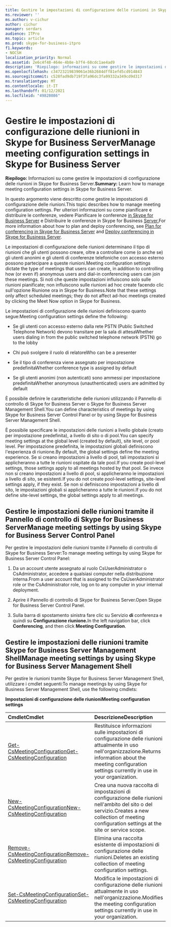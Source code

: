```yaml
---
title: Gestire le impostazioni di configurazione delle riunioni in Skype for Business Server
ms.reviewer: ''
ms.author: v-cichur
author: cichur
manager: serdars
audience: ITPro
ms.topic: article
ms.prod: skype-for-business-itpro
f1.keywords:
- NOCSH
localization_priority: Normal
ms.assetid: 2e6c4f48-464e-4b8e-b7f4-68cdc1ae4ad9
description: 'Riepilogo: informazioni su come gestire le impostazioni di configurazione delle riunioni in Skype for Business Server.'
ms.openlocfilehash: c34723219839061e36b2684dff81efd5cd914843
ms.sourcegitcommit: c528fad9db719f3fa96dc3fa99332a349cd9d317
ms.translationtype: MT
ms.contentlocale: it-IT
ms.lasthandoff: 01/12/2021
ms.locfileid: "49828086"
---
```

# <a name="manage-meeting-configuration-settings-in-skype-for-business-server"></a><span data-ttu-id="7c447-103">Gestire le impostazioni di configurazione delle riunioni in Skype for Business Server</span><span class="sxs-lookup"><span data-stu-id="7c447-103">Manage meeting configuration settings in Skype for Business Server</span></span>
 
<span data-ttu-id="7c447-104">**Riepilogo:** Informazioni su come gestire le impostazioni di configurazione delle riunioni in Skype for Business Server.</span><span class="sxs-lookup"><span data-stu-id="7c447-104">**Summary:** Learn how to manage meeting configuration settings in Skype for Business Server.</span></span>
  
<span data-ttu-id="7c447-105">In questo argomento viene descritto come gestire le impostazioni di configurazione delle riunioni.</span><span class="sxs-lookup"><span data-stu-id="7c447-105">This topic describes how to manage meeting configuration settings.</span></span> <span data-ttu-id="7c447-106">Per ulteriori informazioni su come pianificare e distribuire le conferenze, vedere Pianificare le conferenze [in Skype for Business Server](../../plan-your-deployment/conferencing/conferencing.md) e Distribuire le conferenze in Skype for Business [Server.](../../deploy/deploy-conferencing/deploy-conferencing.md)</span><span class="sxs-lookup"><span data-stu-id="7c447-106">For more information about how to plan and deploy conferencing, see [Plan for conferencing in Skype for Business Server](../../plan-your-deployment/conferencing/conferencing.md) and [Deploy conferencing in Skype for Business Server](../../deploy/deploy-conferencing/deploy-conferencing.md).</span></span>
  
<span data-ttu-id="7c447-107">Le impostazioni di configurazione delle riunioni determinano il tipo di riunioni che gli utenti possono creare, oltre a controllare come (o anche se) gli utenti anonimi e gli utenti di conferenze telefoniche con accesso esterno possono partecipare a queste riunioni.</span><span class="sxs-lookup"><span data-stu-id="7c447-107">Meeting configuration settings dictate the type of meetings that users can create, in addition to controlling how (or even if) anonymous users and dial-in conferencing users can join these meetings.</span></span> <span data-ttu-id="7c447-108">Si noti che queste impostazioni influiscono solo sulle riunioni pianificate; non influiscono sulle riunioni ad hoc create facendo clic sull'opzione Riunione ora in Skype for Business.</span><span class="sxs-lookup"><span data-stu-id="7c447-108">Note that these settings only affect scheduled meetings; they do not affect ad-hoc meetings created by clicking the Meet Now option in Skype for Business.</span></span>
  
<span data-ttu-id="7c447-109">Le impostazioni di configurazione delle riunioni definiscono quanto segue:</span><span class="sxs-lookup"><span data-stu-id="7c447-109">Meeting configuration settings define the following:</span></span>
  
- <span data-ttu-id="7c447-110">Se gli utenti con accesso esterno dalla rete PSTN (Public Switched Telephone Network) devono transitare per la sala di attesa</span><span class="sxs-lookup"><span data-stu-id="7c447-110">Whether users dialing in from the public switched telephone network (PSTN) go to the lobby</span></span>
    
- <span data-ttu-id="7c447-111">Chi può svolgere il ruolo di relatore</span><span class="sxs-lookup"><span data-stu-id="7c447-111">Who can be a presenter</span></span>
    
- <span data-ttu-id="7c447-112">Se il tipo di conferenza viene assegnato per impostazione predefinita</span><span class="sxs-lookup"><span data-stu-id="7c447-112">Whether conference type is assigned by default</span></span>
    
- <span data-ttu-id="7c447-113">Se gli utenti anonimi (non autenticati) sono ammessi per impostazione predefinita</span><span class="sxs-lookup"><span data-stu-id="7c447-113">Whether anonymous (unauthenticated) users are admitted by default</span></span>
    
<span data-ttu-id="7c447-114">È possibile definire le caratteristiche delle riunioni utilizzando il Pannello di controllo di Skype for Business Server o Skype for Business Server Management Shell.</span><span class="sxs-lookup"><span data-stu-id="7c447-114">You can define characteristics of meetings by using Skype for Business Server Control Panel or by using Skype for Business Server Management Shell.</span></span> 
  
<span data-ttu-id="7c447-115">È possibile specificare le impostazioni delle riunioni a livello globale (creato per impostazione predefinita), a livello di sito o di pool.</span><span class="sxs-lookup"><span data-stu-id="7c447-115">You can specify meeting settings at the global level (created by default), site level, or pool level.</span></span> <span data-ttu-id="7c447-116">Per impostazione predefinita, le impostazioni globali definiscono l'esperienza di riunione.</span><span class="sxs-lookup"><span data-stu-id="7c447-116">By default, the global settings define the meeting experience.</span></span> <span data-ttu-id="7c447-117">Se si creano impostazioni a livello di pool, tali impostazioni si applicheranno a tutte le riunioni ospitate da tale pool.</span><span class="sxs-lookup"><span data-stu-id="7c447-117">If you create pool-level settings, those settings apply to all meetings hosted by that pool.</span></span> <span data-ttu-id="7c447-118">Se invece non si creano impostazioni a livello di pool, si applicheranno le impostazioni a livello di sito, se esistenti.</span><span class="sxs-lookup"><span data-stu-id="7c447-118">If you do not create pool-level settings, site-level settings apply, if they exist.</span></span> <span data-ttu-id="7c447-119">Se non si definiscono impostazioni a livello di sito, le impostazioni globali si applicheranno a tutte le riunioni.</span><span class="sxs-lookup"><span data-stu-id="7c447-119">If you do not define site-level settings, the global settings apply to all meetings.</span></span>
  
## <a name="manage-meeting-settings-by-using-skype-for-business-server-control-panel"></a><span data-ttu-id="7c447-120">Gestire le impostazioni delle riunioni tramite il Pannello di controllo di Skype for Business Server</span><span class="sxs-lookup"><span data-stu-id="7c447-120">Manage meeting settings by using Skype for Business Server Control Panel</span></span>

<span data-ttu-id="7c447-121">Per gestire le impostazioni delle riunioni tramite il Pannello di controllo di Skype for Business Server:</span><span class="sxs-lookup"><span data-stu-id="7c447-121">To manage meeting settings by using Skype for Business Server Control Panel:</span></span>
  
1. <span data-ttu-id="7c447-122">Da un account utente assegnato al ruolo CsUserAdministrator o CsAdministrator, accedere a qualsiasi computer nella distribuzione interna.</span><span class="sxs-lookup"><span data-stu-id="7c447-122">From a user account that is assigned to the CsUserAdministrator role or the CsAdministrator role, log on to any computer in your internal deployment.</span></span>
    
2.  <span data-ttu-id="7c447-123">Aprire il Pannello di controllo di Skype for Business Server.</span><span class="sxs-lookup"><span data-stu-id="7c447-123">Open Skype for Business Server Control Panel.</span></span>
    
3. <span data-ttu-id="7c447-124">Sulla barra di spostamento sinistra fare clic su Servizio **di** conferenza e quindi su **Configurazione riunione.**</span><span class="sxs-lookup"><span data-stu-id="7c447-124">In the left navigation bar, click **Conferencing**, and then click **Meeting Configuration**.</span></span>
    
## <a name="manage-meeting-settings-by-using-skype-for-business-server-management-shell"></a><span data-ttu-id="7c447-125">Gestire le impostazioni delle riunioni tramite Skype for Business Server Management Shell</span><span class="sxs-lookup"><span data-stu-id="7c447-125">Manage meeting settings by using Skype for Business Server Management Shell</span></span>

<span data-ttu-id="7c447-126">Per gestire le riunioni tramite Skype for Business Server Management Shell, utilizzare i cmdlet seguenti:</span><span class="sxs-lookup"><span data-stu-id="7c447-126">To manage meetings by using Skype for Business Server Management Shell, use the following cmdlets:</span></span>
  
<span data-ttu-id="7c447-127">**Impostazioni di configurazione delle riunioni**</span><span class="sxs-lookup"><span data-stu-id="7c447-127">**Meeting configuration settings**</span></span>

|<span data-ttu-id="7c447-128">**Cmdlet**</span><span class="sxs-lookup"><span data-stu-id="7c447-128">**Cmdlet**</span></span>|<span data-ttu-id="7c447-129">**Descrizione**</span><span class="sxs-lookup"><span data-stu-id="7c447-129">**Description**</span></span>|
|:-----|:-----|
|[<span data-ttu-id="7c447-130">Get-CsMeetingConfiguration</span><span class="sxs-lookup"><span data-stu-id="7c447-130">Get-CsMeetingConfiguration</span></span>](https://docs.microsoft.com/powershell/module/skype/get-csmeetingconfiguration?view=skype-ps) <br/> |<span data-ttu-id="7c447-131">Restituisce informazioni sulle impostazioni di configurazione delle riunioni attualmente in uso nell'organizzazione.</span><span class="sxs-lookup"><span data-stu-id="7c447-131">Returns information about the meeting configuration settings currently in use in your organization.</span></span>  <br/> |
|[<span data-ttu-id="7c447-132">New-CsMeetingConfiguration</span><span class="sxs-lookup"><span data-stu-id="7c447-132">New-CsMeetingConfiguration</span></span>](https://docs.microsoft.com/powershell/module/skype/new-csmeetingconfiguration?view=skype-ps) <br/> |<span data-ttu-id="7c447-133">Crea una nuova raccolta di impostazioni di configurazione delle riunioni nell'ambito del sito o del servizio.</span><span class="sxs-lookup"><span data-stu-id="7c447-133">Creates a new collection of meeting configuration settings at the site or service scope.</span></span>  <br/> |
|[<span data-ttu-id="7c447-134">Remove-CsMeetingConfiguration</span><span class="sxs-lookup"><span data-stu-id="7c447-134">Remove-CsMeetingConfiguration</span></span>](https://docs.microsoft.com/powershell/module/skype/remove-csmeetingconfiguration?view=skype-ps) <br/> |<span data-ttu-id="7c447-135">Elimina una raccolta esistente di impostazioni di configurazione delle riunioni.</span><span class="sxs-lookup"><span data-stu-id="7c447-135">Deletes an existing collection of meeting configuration settings.</span></span>  <br/> |
|[<span data-ttu-id="7c447-136">Set-CsMeetingConfiguration</span><span class="sxs-lookup"><span data-stu-id="7c447-136">Set-CsMeetingConfiguration</span></span>](https://docs.microsoft.com/powershell/module/skype/set-csmeetingconfiguration?view=skype-ps) <br/> |<span data-ttu-id="7c447-137">Modifica le impostazioni di configurazione delle riunioni attualmente in uso nell'organizzazione.</span><span class="sxs-lookup"><span data-stu-id="7c447-137">Modifies the meeting configuration settings currently in use in your organization.</span></span>  <br/> |
   

